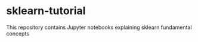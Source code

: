 # sklearn-tutorial
This repository contains Jupyter notebooks explaining sklearn fundamental concepts
